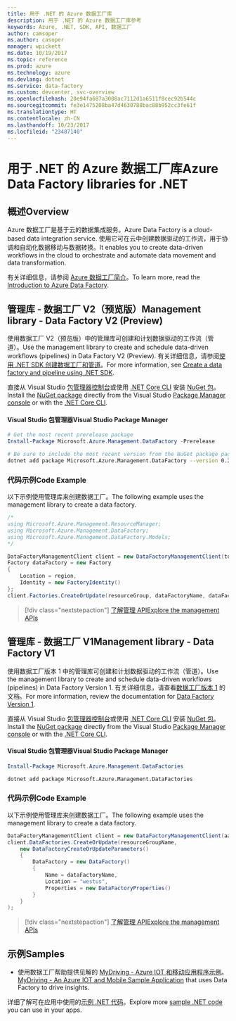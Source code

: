 ```yaml
---
title: 用于 .NET 的 Azure 数据工厂库
description: 用于 .NET 的 Azure 数据工厂库参考
keywords: Azure, .NET, SDK, API, 数据工厂
author: camsoper
ms.author: casoper
manager: wpickett
ms.date: 10/19/2017
ms.topic: reference
ms.prod: azure
ms.technology: azure
ms.devlang: dotnet
ms.service: data-factory
ms.custom: devcenter, svc-overview
ms.openlocfilehash: 20e94fa687a3008ac7112d1a6511f8cec92b544c
ms.sourcegitcommit: fe3e1475208ba47d4630788bac88b952cc3fe61f
ms.translationtype: HT
ms.contentlocale: zh-CN
ms.lasthandoff: 10/23/2017
ms.locfileid: "23487140"
---
```

# <a name="azure-data-factory-libraries-for-net"></a><span data-ttu-id="14950-104">用于 .NET 的 Azure 数据工厂库</span><span class="sxs-lookup"><span data-stu-id="14950-104">Azure Data Factory libraries for .NET</span></span>

## <a name="overview"></a><span data-ttu-id="14950-105">概述</span><span class="sxs-lookup"><span data-stu-id="14950-105">Overview</span></span>

<span data-ttu-id="14950-106">Azure 数据工厂是基于云的数据集成服务。</span><span class="sxs-lookup"><span data-stu-id="14950-106">Azure Data Factory is a cloud-based data integration service.</span></span> <span data-ttu-id="14950-107">使用它可在云中创建数据驱动的工作流，用于协调和自动化数据移动与数据转换。</span><span class="sxs-lookup"><span data-stu-id="14950-107">It enables you to create data-driven workflows in the cloud to orchestrate and automate data movement and data transformation.</span></span>

<span data-ttu-id="14950-108">有关详细信息，请参阅 [Azure 数据工厂简介](/azure/data-factory/data-factory-introduction)。</span><span class="sxs-lookup"><span data-stu-id="14950-108">To learn more, read the [Introduction to Azure Data Factory](/azure/data-factory/data-factory-introduction).</span></span>

## <a name="management-library---data-factory-v2-preview"></a><span data-ttu-id="14950-109">管理库 - 数据工厂 V2（预览版）</span><span class="sxs-lookup"><span data-stu-id="14950-109">Management library - Data Factory V2 (Preview)</span></span>

<span data-ttu-id="14950-110">使用数据工厂 V2（预览版）中的管理库可创建和计划数据驱动的工作流（管道）。</span><span class="sxs-lookup"><span data-stu-id="14950-110">Use the management library to create and schedule data-driven workflows (pipelines) in Data Factory V2 (Preview).</span></span>  <span data-ttu-id="14950-111">有关详细信息，请参阅[使用 .NET SDK 创建数据工厂和管道](/azure/data-factory/quickstart-create-data-factory-dot-net)。</span><span class="sxs-lookup"><span data-stu-id="14950-111">For more information, see [Create a data factory and pipeline using .NET SDK](/azure/data-factory/quickstart-create-data-factory-dot-net).</span></span>

<span data-ttu-id="14950-112">直接从 Visual Studio [包管理器控制台][PackageManager]或使用 [.NET Core CLI][DotNetCLI] 安装 [NuGet 包](https://www.nuget.org/packages/Microsoft.Azure.Management.DataFactory)。</span><span class="sxs-lookup"><span data-stu-id="14950-112">Install the [NuGet package](https://www.nuget.org/packages/Microsoft.Azure.Management.DataFactory) directly from the Visual Studio [Package Manager console][PackageManager] or with the [.NET Core CLI][DotNetCLI].</span></span>

#### <a name="visual-studio-package-manager"></a><span data-ttu-id="14950-113">Visual Studio 包管理器</span><span class="sxs-lookup"><span data-stu-id="14950-113">Visual Studio Package Manager</span></span>

```powershell
# Get the most recent prerelease package
Install-Package Microsoft.Azure.Management.DataFactory -Prerelease
```

```bash
# Be sure to include the most recent version from the NuGet package page
dotnet add package Microsoft.Azure.Management.DataFactory --version 0.2.0-preview
```

### <a name="code-example"></a><span data-ttu-id="14950-114">代码示例</span><span class="sxs-lookup"><span data-stu-id="14950-114">Code Example</span></span>

<span data-ttu-id="14950-115">以下示例使用管理库来创建数据工厂。</span><span class="sxs-lookup"><span data-stu-id="14950-115">The following example uses the management library to create a data factory.</span></span>

```csharp
/*
using Microsoft.Azure.Management.ResourceManager;
using Microsoft.Azure.Management.DataFactory;
using Microsoft.Azure.Management.DataFactory.Models;
*/

DataFactoryManagementClient client = new DataFactoryManagementClient(tokenCredentials) { SubscriptionId = subscriptionId };
Factory dataFactory = new Factory
{
    Location = region,
    Identity = new FactoryIdentity()
};
client.Factories.CreateOrUpdate(resourceGroup, dataFactoryName, dataFactory);
```

> [!div class="nextstepaction"]
> [<span data-ttu-id="14950-116">了解管理 API</span><span class="sxs-lookup"><span data-stu-id="14950-116">Explore the management APIs</span></span>](/dotnet/api/microsoft.azure.management.datafactory)

## <a name="management-library---data-factory-v1"></a><span data-ttu-id="14950-117">管理库 - 数据工厂 V1</span><span class="sxs-lookup"><span data-stu-id="14950-117">Management library - Data Factory V1</span></span>

<span data-ttu-id="14950-118">使用数据工厂版本 1 中的管理库可创建和计划数据驱动的工作流（管道）。</span><span class="sxs-lookup"><span data-stu-id="14950-118">Use the management library to create and schedule data-driven workflows (pipelines) in Data Factory Version 1.</span></span>  <span data-ttu-id="14950-119">有关详细信息，请查看[数据工厂版本 1](/azure/data-factory/v1/data-factory-introduction) 的文档。</span><span class="sxs-lookup"><span data-stu-id="14950-119">For more information, review the documentation for [Data Factory Version 1](/azure/data-factory/v1/data-factory-introduction).</span></span>

<span data-ttu-id="14950-120">直接从 Visual Studio [包管理器控制台][PackageManager]或使用 [.NET Core CLI][DotNetCLI] 安装 [NuGet 包](https://www.nuget.org/packages/Microsoft.Azure.Management.DataFactories)。</span><span class="sxs-lookup"><span data-stu-id="14950-120">Install the [NuGet package](https://www.nuget.org/packages/Microsoft.Azure.Management.DataFactories) directly from the Visual Studio [Package Manager console][PackageManager] or with the [.NET Core CLI][DotNetCLI].</span></span>

#### <a name="visual-studio-package-manager"></a><span data-ttu-id="14950-121">Visual Studio 包管理器</span><span class="sxs-lookup"><span data-stu-id="14950-121">Visual Studio Package Manager</span></span>

```powershell
Install-Package Microsoft.Azure.Management.DataFactories
```

```bash
dotnet add package Microsoft.Azure.Management.DataFactories
```

### <a name="code-example"></a><span data-ttu-id="14950-122">代码示例</span><span class="sxs-lookup"><span data-stu-id="14950-122">Code Example</span></span>

<span data-ttu-id="14950-123">以下示例使用管理库来创建数据工厂。</span><span class="sxs-lookup"><span data-stu-id="14950-123">The following example uses the management library to create a data factory.</span></span>

```csharp
DataFactoryManagementClient client = new DataFactoryManagementClient(aadTokenCredentials, resourceManagerUri);
client.DataFactories.CreateOrUpdate(resourceGroupName,
    new DataFactoryCreateOrUpdateParameters()
    {
        DataFactory = new DataFactory()
        {
            Name = dataFactoryName,
            Location = "westus",
            Properties = new DataFactoryProperties()
        }
    }
);
```

> [!div class="nextstepaction"]
> [<span data-ttu-id="14950-124">了解管理 API</span><span class="sxs-lookup"><span data-stu-id="14950-124">Explore the management APIs</span></span>](/dotnet/api/overview/azure/datafactories/management)

## <a name="samples"></a><span data-ttu-id="14950-125">示例</span><span class="sxs-lookup"><span data-stu-id="14950-125">Samples</span></span>

* <span data-ttu-id="14950-126">使用数据工厂帮助提供见解的 [MyDriving - Azure IOT 和移动应用程序示例](https://azure.microsoft.com/resources/samples/mydriving/)。</span><span class="sxs-lookup"><span data-stu-id="14950-126">[MyDriving - An Azure IOT and Mobile Sample Application](https://azure.microsoft.com/resources/samples/mydriving/) that uses Data Factory to drive insights.</span></span>

<span data-ttu-id="14950-127">详细了解可在应用中使用的[示例 .NET 代码](https://azure.microsoft.com/resources/samples/?platform=dotnet)。</span><span class="sxs-lookup"><span data-stu-id="14950-127">Explore more [sample .NET code](https://azure.microsoft.com/resources/samples/?platform=dotnet) you can use in your apps.</span></span>

[PackageManager]: https://docs.microsoft.com/nuget/tools/package-manager-console
[DotNetCLI]: https://docs.microsoft.com/dotnet/core/tools/dotnet-add-package
